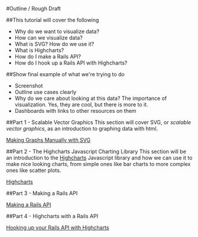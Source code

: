 #Outline / Rough Draft

##This tutorial will cover the following

* Why do we want to visualize data?
* How can we visualize data?
* What is SVG? How do we use it?
* What is Highcharts?
* How do I make a Rails API?
* How do I hook up a Rails API with Highcharts?

##Show final example of what we're trying to do

* Screenshot
* Outline use cases clearly
* Why do we care about looking at this data? The importance of visualization. Yes, they are cool, but there is more to it.
* Dashboards with links to other resources on them

##Part 1 - Scalable Vector Graphics
This section will cover SVG, or *scalable vector graphics*, as an introduction to graphing data with html.

[Making Graphs Manually with SVG](01-svg.md)

##Part 2 - The Highcharts Javascript Charting Library
This section will be an introduction to the [Highcharts](http://www.highcharts.com/) Javascript library and how we can use it to make nice looking charts, from simple ones like bar charts to more complex ones like scatter plots.

[Highcharts](02-highcharts.md)

##Part 3 - Making a Rails API

[Making a Rails API](03-rails-api.md)

##Part 4 - Highcharts with a Rails API

[Hooking up your Rails API with Highcharts](04-rails-api-highcharts.md)
